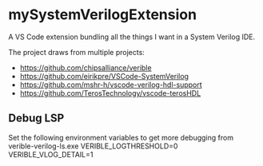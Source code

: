 # mySystemVerilogExtension
A VS Code extension bundling all the things I want in a System Verilog IDE.

The project draws from multiple projects:
- https://github.com/chipsalliance/verible
- https://github.com/eirikpre/VSCode-SystemVerilog
- https://github.com/mshr-h/vscode-verilog-hdl-support
- https://github.com/TerosTechnology/vscode-terosHDL

## Debug LSP
Set the following environment variables to get more debugging from verible-verilog-ls.exe
VERIBLE_LOGTHRESHOLD=0
VERIBLE_VLOG_DETAIL=1
